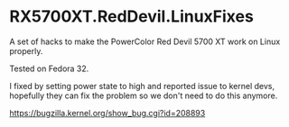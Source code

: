 # RX5700XT.RedDevil.LinuxFixes
A set of hacks to make the PowerColor Red Devil 5700 XT work on Linux properly.

Tested on Fedora 32.

I fixed by setting power state to high and reported issue to kernel devs, hopefully they can fix the problem so we don't need to do this anymore.

https://bugzilla.kernel.org/show_bug.cgi?id=208893
